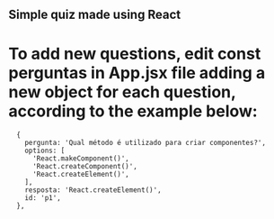 ## Simple quiz made using React

# To add new questions, edit const perguntas in App.jsx file adding a new object for each question, according to the example below:

```
  {
    pergunta: 'Qual método é utilizado para criar componentes?',
    options: [
      'React.makeComponent()',
      'React.createComponent()',
      'React.createElement()',
    ],
    resposta: 'React.createElement()',
    id: 'p1',
  },
```

